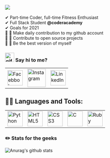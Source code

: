 
<!-- <h1 align="center"><img src="https://raw.githubusercontent.com/ABSphreak/ABSphreak/master/gifs/Hi.gif" width="30px"> Hi, I'm Shahid Hussain</h1> -->
<img align='center' src='https://cdn.cp.adobe.io/content/2/dcx/3c0064e7-39f4-4ee7-adde-689b94727807/rendition/preview.jpg/version/2/format/jpg/dimension/width/size/1200' ><br><br>
✔ Part-time Coder, full-time Fitness Enthusiast<br>
✔ Full Stack Student **@coderacademy** <br>
✔ Goals for 2021 <br>
🤌  🤌 Make daily contribution to my github account <br>
🤌  🤌 Contribute to open source projects <br>
🤌  🤌 Be the best version of myself <br>

### <img src='https://emojis.slackmojis.com/emojis/images/1579216111/7550/pikachu_wave.gif?1579216111' width='30px' alt='gif of pika saying hi'> Say hi to me?

<table>
    <tbody>
        <tr>
            <td><a href='#'><img alt='Facebbok' title='F.b' height='50px' src='https://1000logos.net/wp-content/uploads/2021/04/Facebook-logo.png'>
            </td>
            <td><a href='#'><img alt='Instagram' title='Insta' height='60px' src='https://i.pinimg.com/originals/63/9b/3d/639b3dafb544d6f061fcddd2d6686ddb.png'>
            </td>
            <td><a href='#'><img alt='LinkedIn' title='LinkedIn' height='50px' src='https://iconsplace.com/wp-content/uploads/_icons/ffffff/256/png/linkedin-icon-18-256.png'>
            </td>
        </tr>
    <tbody>
</table>

## 👨‍💻 Languages and Tools:

<table>
    <tbody>
        <tr>
            <td><a href="#"><img alt="Python" title="Python" height="50px"
                        src='https://upload.wikimedia.org/wikipedia/commons/thumb/c/c3/Python-logo-notext.svg/768px-Python-logo-notext.svg.png'></a>
            </td>
            <td><a href="#"><img alt="HTML5" title="HTML5" height="50px"
                        src="https://cdn4.iconfinder.com/data/icons/blackicon/54/html5_icon-512.png" /></a>
            </td>
            <td><a href="#"><img alt="CSS3" title="CSS3" height="50px"
                        src="https://cdn.pixabay.com/photo/2017/08/05/11/16/logo-2582747_1280.png" /></a>
            </td>
            <td><a href="#"><img alt="C" title="C-programming" height="50px"
                        src="https://www.pikpng.com/pngl/m/542-5422836_c-programming-twitter-icon-png-black-circle-clipart.png" /></a>
            </td>
            <td><a href="#"><img alt="Ruby" title="Ruby" height="50px"
                        src="https://img.favpng.com/13/1/21/ruby-web-development-programming-language-icon-png-favpng-juZNkNVLxBZQJxwkUPGNScZw2.jpg" /></a>
            </td>
        </tr>      
    </tbody>
</table>



### ✏️ Stats for the geeks

![Anurag's github stats](https://github-readme-stats.vercel.app/api?username=Shahid0120)



